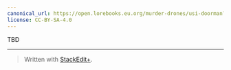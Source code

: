 ```yaml
---
canonical_url: https://open.lorebooks.eu.org/murder-drones/usi-doorman?redirectTo=multiverse.lorebooks.eu.org
license: CC-BY-SA-4.0
---
```


TBD

<!-- Start writing. -->
---
> Written with [StackEdit+](https://stackedit.net/).
<!--stackedit_data:
eyJwcm9wZXJ0aWVzIjoiZXh0ZW5zaW9uczpcbiAgcHJlc2V0Oi
BnZm1cbiAgZW1vamk6XG4gICAgc2hvcnRjdXRzOiB0cnVlXG4i
LCJoaXN0b3J5IjpbLTY2NTk2NDAzMl19
-->